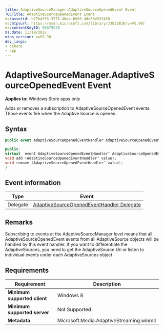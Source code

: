 ```yaml
---
title: AdaptiveSourceManager.AdaptiveSourceOpenedEvent Event
TOCTitle: AdaptiveSourceOpenedEvent Event
ms:assetid: b77b4f93-3775-46ae-b986-ddc53e532400
ms:mtpsurl: https://msdn.microsoft.com/library/JJ822816(v=VS.90)
ms:contentKeyID: 50079570
ms.date: 11/19/2012
mtps_version: v=VS.90
dev_langs:
- csharp
- cpp
---
```


# AdaptiveSourceManager.AdaptiveSourceOpenedEvent Event

**Applies to:** Windows Store apps only

Adds or removes a subscription to AdaptiveSourceOpenedEvent events. Those events fire when the Adaptive Source is opened.

## Syntax

```csharp
public event AdaptiveSourceOpenedEventHandler AdaptiveSourceOpenedEvent
```

```cpp
public:
virtual  event AdaptiveSourceOpenedEventHandler^ AdaptiveSourceOpenedEvent {
void add (AdaptiveSourceOpenedEventHandler^ value);
void remove (AdaptiveSourceOpenedEventHandler^ value);
}
```

## Event information

|Type|Event|
|--- |--- |
|Delegate|[AdaptiveSourceOpenedEventHandler Delegate](adaptivesourceopenedeventhandler-delegate.md)|

## Remarks

Subscribing to events at the AdaptiveSourceManager level means that all AdaptiveSourceOpenedEvent events from all AdaptiveSource objects will be handled by this event handler. If you want to differentiate the AdaptiveSources, you need to get the AdaptiveSource.Uri or listen to individual events under each AdaptiveSources object.

## Requirements

|Requirement|Description|
|--- |--- |
|**Minimum supported client**|Windows 8|
|**Minimum supported server**|Not Supported|
|**Metadata**|Microsoft.Media.AdaptiveStreaming.winmd|
